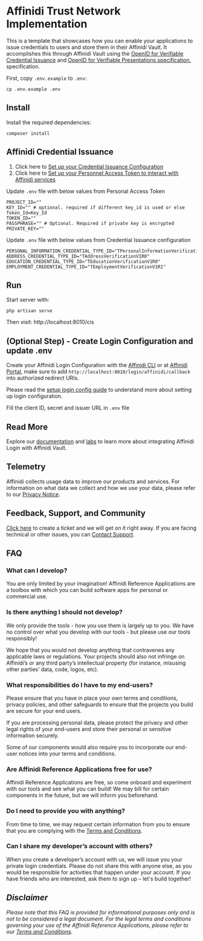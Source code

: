 # Affinidi Trust Network Implementation

This is a template that showcases how you can enable your applications to issue credentials to users and store them in their Affinidi Vault. It accomplishes this through Affinidi Vault using the [OpenID for Verifiable Credential Issuance](https://openid.net/specs/openid-4-verifiable-credential-issuance-1_0.html) and [OpenID for Verifiable Presentations specification.](https://openid.net/specs/openid-4-verifiable-presentations-1_0.html) specification.

First, copy `.env.example` to `.env`:

```
cp .env.example .env
```

## Install

Install the required dependencies:

```
composer install
```

## Affinidi Credential Issuance

1. Click here to [Set up your Credential Issuance Configuration](./docs/cis-configuration.md)
2. Click here to [Set up your Personnel Access Token to interact with Affinidi services](./docs/create-pat.md)

Update `.env` file with below values from Personal Access Token

```
PROJECT_ID=""
KEY_ID="" # optional. required if different key_id is used or else Token_Id=Key_Id
TOKEN_ID=""
PASSPHRASE="" # Optional. Required if private key is encrypted
PRIVATE_KEY=""
```

Update `.env` file with below values from Credential Issuance configuration

```
PERSONAL_INFORMATION_CREDENTIAL_TYPE_ID="TPersonalInformationVerificationV1R0"
ADDRESS_CREDENTIAL_TYPE_ID="TAddressVerificationV1R0"
EDUCATION_CREDENTIAL_TYPE_ID="TEducationVerificationV1R0"
EMPLOYMENT_CREDENTIAL_TYPE_ID="TEmploymentVerificationV1R1"
```

## Run

Start server with:

```
php artisan serve
```

Then visit: http://localhost:8010/cis

## (Optional Step) - Create Login Configuration and update .env

Create your Affinidi Login Configuration with the [Affinidi CLI](https://github.com/affinidi/affinidi-cli#set-up-affinidi-login-for-your-applications) or at [Affinidi Portal](https://portal.affinidi.com/), make sure to add `http://localhost:8010/login/affinidi/callback` into authorized redirect URIs.

Please read the [setup login config guide](./docs/setup-login-config.md) to understand more about setting up login configuration.

Fill the client ID, secret and issuer URL in `.env` file

## Read More

Explore our [documentation](https://docs.affinidi.com/docs/) and [labs](https://docs.affinidi.com/labs/) to learn more about integrating Affinidi Login with Affinidi Vault.

## Telemetry

Affinidi collects usage data to improve our products and services. For information on what data we collect and how we use your data, please refer to our [Privacy Notice](https://www.affinidi.com/privacy-notice).

## Feedback, Support, and Community

[Click here](https://github.com/affinidi/reference-app-affinidi-vault/issues) to create a ticket and we will get on it right away. If you are facing technical or other issues, you can [Contact Support](https://share.hsforms.com/1i-4HKZRXSsmENzXtPdIG4g8oa2v).

## FAQ

### What can I develop?

You are only limited by your imagination! Affinidi Reference Applications are a toolbox with which you can build software apps for personal or commercial use.

### Is there anything I should not develop?

We only provide the tools - how you use them is largely up to you. We have no control over what you develop with our tools - but please use our tools responsibly!

We hope that you would not develop anything that contravenes any applicable laws or regulations. Your projects should also not infringe on Affinidi’s or any third party’s intellectual property (for instance, misusing other parties’ data, code, logos, etc).

### What responsibilities do I have to my end-users?

Please ensure that you have in place your own terms and conditions, privacy policies, and other safeguards to ensure that the projects you build are secure for your end users.

If you are processing personal data, please protect the privacy and other legal rights of your end-users and store their personal or sensitive information securely.

Some of our components would also require you to incorporate our end-user notices into your terms and conditions.

### Are Affinidi Reference Applications free for use?

Affinidi Reference Applications are free, so come onboard and experiment with our tools and see what you can build! We may bill for certain components in the future, but we will inform you beforehand.

### Do I need to provide you with anything?

From time to time, we may request certain information from you to ensure that you are complying with the [Terms and Conditions](https://www.affinidi.com/terms-conditions).

### Can I share my developer’s account with others?

When you create a developer’s account with us, we will issue you your private login credentials. Please do not share this with anyone else, as you would be responsible for activities that happen under your account. If you have friends who are interested, ask them to sign up – let's build together!

## _Disclaimer_

_Please note that this FAQ is provided for informational purposes only and is not to be considered a legal document. For the legal terms and conditions governing your use of the Affinidi Reference Applications, please refer to our [Terms and Conditions](https://www.affinidi.com/terms-conditions)._

